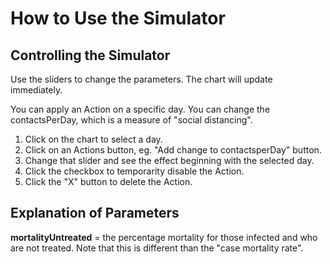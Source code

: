# How to Use the Simulator

## Controlling the Simulator

Use the sliders to change the parameters. The chart will update immediately.

You can apply an Action on a specific day. You can change the contactsPerDay, which is a measure of "social distancing".

1. Click on the chart to select a day.
1. Click on an Actions button, eg. "Add change to contactsperDay" button.
1. Change that slider and see the effect beginning with the selected day.
1. Click the checkbox to temporarity disable the Action.
1. Click the "X" button to delete the Action.

## Explanation of Parameters

**mortalityUntreated** = the percentage mortality for those infected and who are not treated.
Note that this is different than the "case mortality rate".

